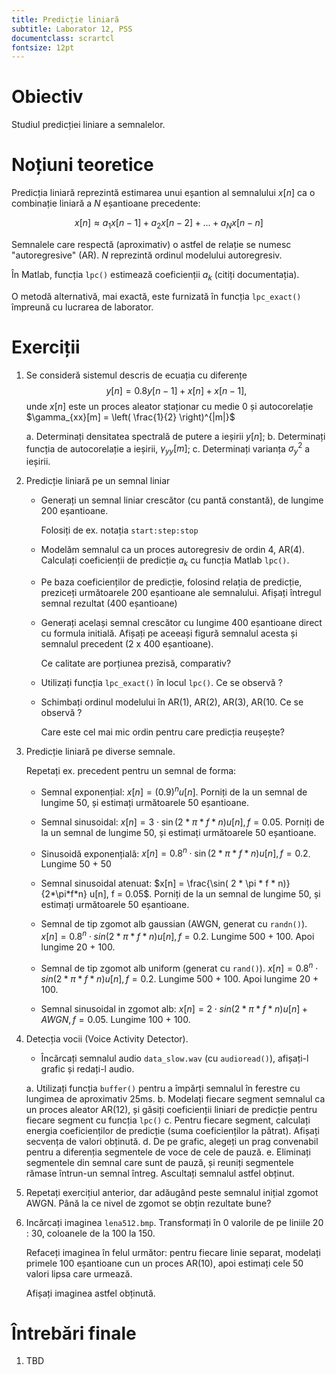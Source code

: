 ```yaml
---
title: Predicție liniară
subtitle: Laborator 12, PSS
documentclass: scrartcl
fontsize: 12pt
---
```


# Obiectiv

Studiul predicției liniare a semnalelor.

# Noțiuni teoretice

Predicția liniară reprezintă estimarea unui eșantion al semnalului $x[n]$
ca o combinație liniară a $N$ eșantioane precedente:

$$x[n] \approx a_1 x[n-1] + a_2 x[n-2] + ... + a_N x[n-n]$$

Semnalele care respectă (aproximativ) o astfel de relație se numesc "autoregresive" (AR).
$N$ reprezintă ordinul modelului autoregresiv.

În Matlab, funcția `lpc()` estimează coeficienții $a_k$ (citiți documentația).

O metodă alternativă, mai exactă, este furnizată în funcția `lpc_exact()` împreună
cu lucrarea de laborator.

# Exerciții

1. Se consideră sistemul descris de ecuația cu diferențe
	$$y[n] = 0.8 y[n-1] + x[n] + x[n-1],$$
	unde $x[n]$ este un proces aleator staționar cu medie $0$ și 
	autocorelație $\gamma_{xx}[m] = \left( \frac{1}{2} \right)^{|m|}$
	
	a. Determinați densitatea spectrală de putere a ieșirii $y[n]$;
	b. Determinați funcția de autocorelație a ieșirii, $\gamma_{yy}[m]$;
	c. Determinați varianța $\sigma_{y}^2$ a ieșirii.

2. Predicție liniară pe un semnal liniar
  
   - Generați un semnal liniar crescător (cu pantă constantă), de lungime 200 eșantioane. 
    
	 Folosiți de ex. notația `start:step:stop`
	
   - Modelăm semnalul ca un proces autoregresiv de ordin 4, AR(4).
    Calculați coeficienții de predicție $a_k$ cu funcția Matlab `lpc()`.
	
   - Pe baza coeficienților de predicție, folosind relația de predicție,
     preziceți următoarele 200 eșantioane ale semnalului.
	 Afișați întregul semnal rezultat (400 eșantioane)
	
   - Generați același semnal crescător cu lungime 400 eșantioane direct cu formula initială.
     Afișați pe aceeași figură semnalul acesta și semnalul precedent (2 x 400 eșantioane).
	
	 Ce calitate are porțiunea prezisă, comparativ?

   - Utilizați funcția `lpc_exact()` în locul `lpc()`. Ce se observă ?
  
   - Schimbați ordinul modelului în AR(1), AR(2), AR(3), AR(10. Ce se observă ?
  
     Care este cel mai mic ordin pentru care predicția reușește?
	

1. Predicție liniară pe diverse semnale.

   Repetați ex. precedent pentru un semnal de forma:
     
   - Semnal exponențial: $x[n] = (0.9)^n u[n]$. Porniți de la un semnal de lungime 50, și estimați următoarele 50 eșantioane.
   
   - Semnal sinusoidal: $x[n] = 3 \cdot \sin( 2 * \pi * f * n) u[n], f = 0.05$. Porniți de la un semnal de lungime 50, și estimați următoarele 50 eșantioane.
   
   - Sinusoidă exponențială: $x[n] = 0.8^n \cdot \sin( 2 * \pi * f * n) u[n], f = 0.2$. Lungime 50 + 50

   - Semnal sinusoidal atenuat: $x[n] = \frac{\sin( 2 * \pi * f * n)}{2*\pi*f*n}  u[n], f = 0.05$. Porniți de la un semnal de lungime 50, și estimați următoarele 50 eșantioane.

   - Semnal de tip zgomot alb gaussian (AWGN, generat cu `randn()`). $x[n] = 0.8^n \cdot sin( 2 * \pi * f * n) u[n], f = 0.2$. Lungime 500 + 100. Apoi lungime 20 + 100. 
   
   - Semnal de tip zgomot alb uniform (generat cu `rand()`). $x[n] = 0.8^n \cdot sin( 2 * \pi * f * n) u[n], f = 0.2$. Lungime 500 + 100. Apoi lungime 20 + 100. 

   - Semnal sinusoidal in zgomot alb: $x[n] = 2 \cdot sin( 2 * \pi * f * n) u[n] + AWGN, f = 0.05$. Lungime 100 + 100.
   

4. Detecția vocii (Voice Activity Detector).

   - Încărcați semnalul audio `data_slow.wav` (cu `audioread()`), afișați-l grafic și redați-l
audio.

	a. Utilizați funcția `buffer()` pentru a împărți semnalul în ferestre 
	cu lungimea de aproximativ 25ms.
	b. Modelați fiecare segment semnalul ca un proces aleator AR(12), și găsiți
	coeficienții liniari de predicție pentru fiecare segment cu funcția `lpc()`
	c. Pentru fiecare segment, calculați energia coeficienților de predicție
       (suma coeficienților la pătrat). Afișați secvența de valori obținută.
	d. De pe grafic, alegeți un prag convenabil pentru a diferenția segmentele de voce de cele de pauză.
	e. Eliminați segmentele din semnal care sunt de pauză, și reuniți segmentele rămase întrun-un semnal întreg.
	   Ascultați semnalul astfel obținut.
	
5. Repetați exercițiul anterior, dar adăugând peste semnalul inițial zgomot AWGN. Până la ce nivel de zgomot
   se obțin rezultate bune?
  
6. Incărcați imaginea `lena512.bmp`. Transformați în 0 valorile de pe liniile 20 : 30, coloanele de la 100 la 150.

   Refaceți imaginea în felul următor: pentru fiecare linie separat, modelați primele 100 eșantioane cun un proces AR(10), 
   apoi estimați cele 50 valori lipsa care urmează. 
   
   Afișați imaginea astfel obținută.

# Întrebări finale

1. TBD
